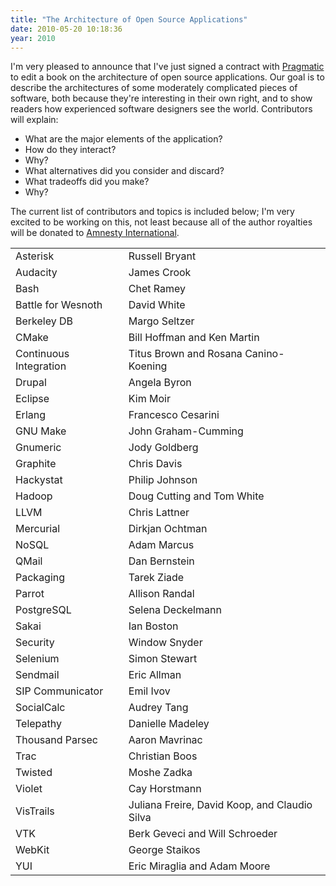 ```yaml
---
title: "The Architecture of Open Source Applications"
date: 2010-05-20 10:18:36
year: 2010
---
```

I'm very pleased to announce that I've just signed a contract with <a href="http://pragprog.com">Pragmatic</a> to edit a book on the architecture of open source applications.  Our goal is to describe the architectures of some moderately complicated pieces of software, both because they're interesting in their own right, and to show readers how experienced software designers see the world.  Contributors will explain:
<ul>
  <li>What are the major elements of the application?</li>
  <li>How do they interact?</li>
  <li>Why?</li>
  <li>What alternatives did you consider and discard?</li>
  <li>What tradeoffs did you make?</li>
  <li>Why?</li>
</ul>
The current list of contributors and topics is included below; I'm very excited to be working on this, not least because all of the author royalties will be donated to <a href="http://www.amnesty.org">Amnesty International</a>.
<table class="centered">
<tbody>
<tr>
<td>Asterisk</td>
<td>Russell Bryant</td>
</tr>
<tr>
<td>Audacity</td>
<td>James Crook</td>
</tr>
<tr>
<td>Bash</td>
<td>Chet Ramey</td>
</tr>
<tr>
<td>Battle for Wesnoth</td>
<td>David White</td>
</tr>
<tr>
<td>Berkeley DB</td>
<td>Margo Seltzer</td>
</tr>
<tr>
<td>CMake</td>
<td>Bill Hoffman and Ken Martin</td>
</tr>
<tr>
<td>Continuous Integration</td>
<td>Titus Brown and Rosana Canino-Koening</td>
</tr>
<tr>
<td>Drupal</td>
<td>Angela Byron</td>
</tr>
<tr>
<td>Eclipse</td>
<td>Kim Moir</td>
</tr>
<tr>
<td>Erlang</td>
<td>Francesco Cesarini</td>
</tr>
<tr>
<td>GNU Make</td>
<td>John Graham-Cumming</td>
</tr>
<tr>
<td>Gnumeric</td>
<td>Jody Goldberg</td>
</tr>
<tr>
<td>Graphite</td>
<td>Chris Davis</td>
</tr>
<tr>
<td>Hackystat</td>
<td>Philip Johnson</td>
</tr>
<tr>
<td>Hadoop</td>
<td>Doug Cutting and Tom White</td>
</tr>
<tr>
<td>LLVM</td>
<td>Chris Lattner</td>
</tr>
<tr>
<td>Mercurial</td>
<td>Dirkjan Ochtman</td>
</tr>
<tr>
<td>NoSQL</td>
<td>Adam Marcus</td>
</tr>
<tr>
<td>QMail</td>
<td>Dan Bernstein</td>
</tr>
<tr>
<td>Packaging</td>
<td>Tarek Ziade</td>
</tr>
<tr>
<td>Parrot</td>
<td>Allison Randal</td>
</tr>
<tr>
<td>PostgreSQL</td>
<td>Selena Deckelmann</td>
</tr>
<tr>
<td>Sakai</td>
<td>Ian Boston</td>
</tr>
<tr>
<td>Security</td>
<td>Window Snyder</td>
</tr>
<tr>
<td>Selenium</td>
<td>Simon Stewart</td>
</tr>
<tr>
<td>Sendmail</td>
<td>Eric Allman</td>
</tr>
<tr>
<td>SIP Communicator</td>
<td>Emil Ivov</td>
</tr>
<tr>
<td>SocialCalc</td>
<td>Audrey Tang</td>
</tr>
<tr>
<td>Telepathy</td>
<td>Danielle Madeley</td>
</tr>
<tr>
<td>Thousand Parsec</td>
<td>Aaron Mavrinac</td>
</tr>
<tr>
<td>Trac</td>
<td>Christian Boos</td>
</tr>
<tr>
<td>Twisted</td>
<td>Moshe Zadka</td>
</tr>
<tr>
<td>Violet</td>
<td>Cay Horstmann</td>
</tr>
<tr>
<td>VisTrails</td>
<td>Juliana Freire, David Koop, and Claudio Silva</td>
</tr>
<tr>
<td>VTK</td>
<td>Berk Geveci and Will Schroeder</td>
</tr>
<tr>
<td>WebKit</td>
<td>George Staikos</td>
</tr>
<tr>
<td>YUI</td>
<td>Eric Miraglia and Adam Moore</td>
</tr>
</tbody></table>
